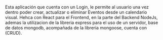 Esta aplicación que cuenta con un Login, le permite al usuario una vez dentro poder crear, actualizar o eliminar Eventos desde un calendario visual.
Hehca con React para el Frontend, en la parte del Backend NodeJs, ademas la utilizacion de la libreria express para el uso de un servidor, base de datos mongodb,
acompañada de la libreria mongoose, cuenta con (CRUD).
